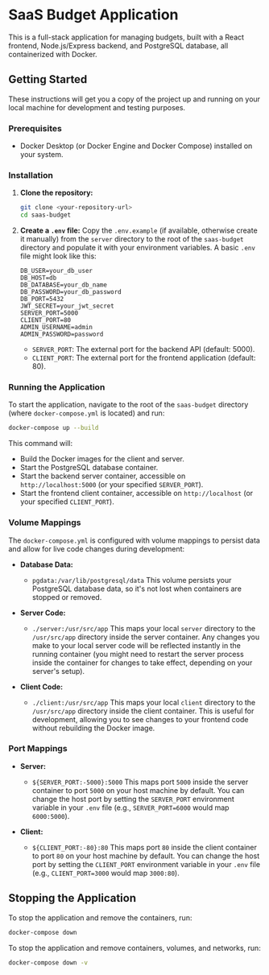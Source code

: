 # SaaS Budget Application

This is a full-stack application for managing budgets, built with a React frontend, Node.js/Express backend, and PostgreSQL database, all containerized with Docker.

## Getting Started

These instructions will get you a copy of the project up and running on your local machine for development and testing purposes.

### Prerequisites

- Docker Desktop (or Docker Engine and Docker Compose) installed on your system.

### Installation

1.  **Clone the repository:**
    ```bash
    git clone <your-repository-url>
    cd saas-budget
    ```

2.  **Create a `.env` file:**
    Copy the `.env.example` (if available, otherwise create it manually) from the `server` directory to the root of the `saas-budget` directory and populate it with your environment variables. A basic `.env` file might look like this:

    ```
    DB_USER=your_db_user
    DB_HOST=db
    DB_DATABASE=your_db_name
    DB_PASSWORD=your_db_password
    DB_PORT=5432
    JWT_SECRET=your_jwt_secret
    SERVER_PORT=5000
    CLIENT_PORT=80
    ADMIN_USERNAME=admin
    ADMIN_PASSWORD=password
    ```
    *   `SERVER_PORT`: The external port for the backend API (default: 5000).
    *   `CLIENT_PORT`: The external port for the frontend application (default: 80).

### Running the Application

To start the application, navigate to the root of the `saas-budget` directory (where `docker-compose.yml` is located) and run:

```bash
docker-compose up --build
```

This command will:
*   Build the Docker images for the client and server.
*   Start the PostgreSQL database container.
*   Start the backend server container, accessible on `http://localhost:5000` (or your specified `SERVER_PORT`).
*   Start the frontend client container, accessible on `http://localhost` (or your specified `CLIENT_PORT`).

### Volume Mappings

The `docker-compose.yml` is configured with volume mappings to persist data and allow for live code changes during development:

*   **Database Data:**
    -   `pgdata:/var/lib/postgresql/data`
    This volume persists your PostgreSQL database data, so it's not lost when containers are stopped or removed.

*   **Server Code:**
    -   `./server:/usr/src/app`
    This maps your local `server` directory to the `/usr/src/app` directory inside the server container. Any changes you make to your local server code will be reflected instantly in the running container (you might need to restart the server process inside the container for changes to take effect, depending on your server's setup).

*   **Client Code:**
    -   `./client:/usr/src/app`
    This maps your local `client` directory to the `/usr/src/app` directory inside the client container. This is useful for development, allowing you to see changes to your frontend code without rebuilding the Docker image.

### Port Mappings

*   **Server:**
    -   `${SERVER_PORT:-5000}:5000`
    This maps port `5000` inside the server container to port `5000` on your host machine by default. You can change the host port by setting the `SERVER_PORT` environment variable in your `.env` file (e.g., `SERVER_PORT=6000` would map `6000:5000`).

*   **Client:**
    -   `${CLIENT_PORT:-80}:80`
    This maps port `80` inside the client container to port `80` on your host machine by default. You can change the host port by setting the `CLIENT_PORT` environment variable in your `.env` file (e.g., `CLIENT_PORT=3000` would map `3000:80`).

## Stopping the Application

To stop the application and remove the containers, run:

```bash
docker-compose down
```

To stop the application and remove containers, volumes, and networks, run:

```bash
docker-compose down -v
```
